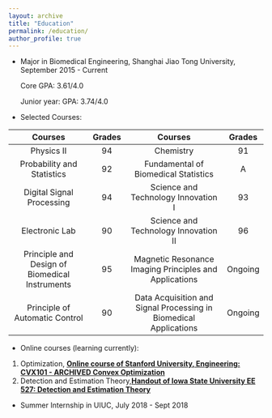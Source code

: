 ```yaml
---
layout: archive
title: "Education"
permalink: /education/
author_profile: true
---
```


* Major in Biomedical Engineering, Shanghai Jiao Tong University, September 2015 - Current

  Core GPA: 3.61/4.0

  Junior year: GPA: 3.74/4.0

* Selected Courses:

|Courses|Grades|Courses|Grades|
|:--:|:--:|:--:|:--:|
|Physics II|94|Chemistry|91|
|Probability and Statistics|92|Fundamental of Biomedical Statistics|A|
|Digital Signal Processing|94|Science and Technology Innovation I|93|
|Electronic Lab|90|Science and Technology Innovation II|96|
|Principle and Design of Biomedical Instruments|95|Magnetic Resonance Imaging Principles and Applications|Ongoing|
|Principle of Automatic Control|90|Data Acquisition and Signal Processing in Biomedical Applications|Ongoing|


* Online courses (learning currently): 
1. Optimization, **[Online course of Stanford University, Engineering: CVX101 - ARCHIVED Convex Optimization](https://lagunita.stanford.edu/login?next=/courses/Engineering/CVX101/Winter2014/courseware/7206c57866504e83821d00b5d3f)**
2. Detection and Estimation Theory,**[Handout of Iowa State University EE 527: Detection and Estimation Theory](http://home.engineering.iastate.edu/~namrata/EE527_Spring08/#Handouts)**


* Summer Internship in UIUC, July 2018 - Sept 2018
